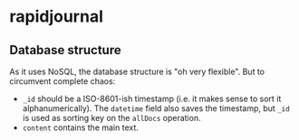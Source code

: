 # rapidjournal

## Database structure
As it uses NoSQL, the database structure is "oh very flexible". But to circumvent complete chaos:
* `_id` should be a ISO-8601-ish timestamp (i.e. it makes sense to sort it alphanumerically). The `datetime` field also saves the timestamp, but `_id` is used as sorting key on the `allDocs` operation.
* `content` contains the main text.
